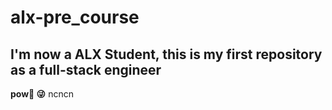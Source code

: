 # alx-pre_course

## I'm now a ALX Student, this is my first repository as a full-stack engineer 
**pow🔫 😜**
ncncn
